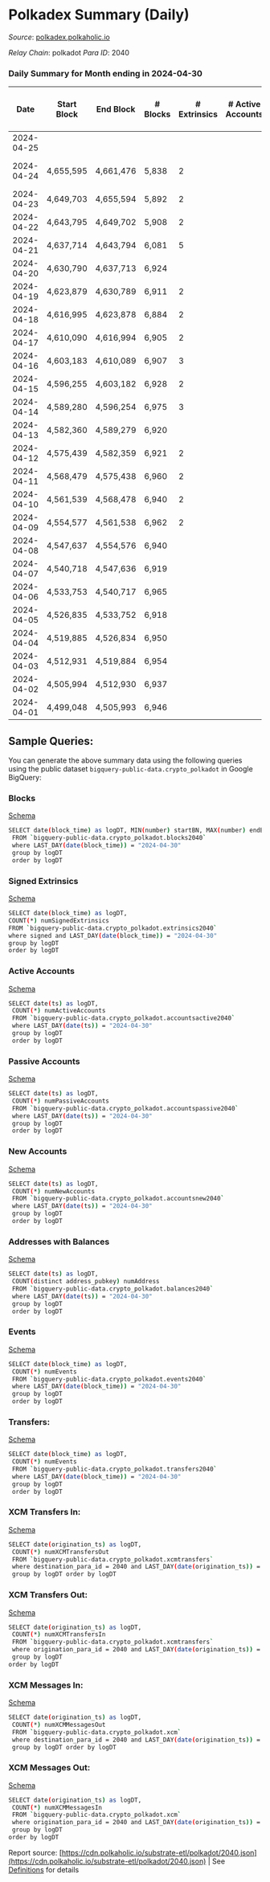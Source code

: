 # Polkadex Summary (Daily)

_Source_: [polkadex.polkaholic.io](https://polkadex.polkaholic.io)

*Relay Chain*: polkadot
*Para ID*: 2040



### Daily Summary for Month ending in 2024-04-30


| Date    | Start Block | End Block | # Blocks | # Extrinsics | # Active Accounts | # Passive Accounts | # New Accounts | # Addresses | # Events  | # Transfers ($USD) | # XCM Transfers In ($USD) | # XCM Transfers Out ($USD) | # XCM In | # XCM Out | Issues |
|---------|-------------|-----------|----------|--------------|-------------------|--------------------|----------------|-------------|-----------|--------------------|---------------------------|----------------------------|----------|-----------|--------|
| 2024-04-25 |  |  |  |  |  |  |  |  |  |   |   |   |  |  |  |
| 2024-04-24 | 4,655,595 | 4,661,476 | 5,838 | 2 |  |  |  |  | 17,573 |   |   |   |  |  | 44 missing (0.75%) |
| 2024-04-23 | 4,649,703 | 4,655,594 | 5,892 | 2 |  |  |  |  | 17,751 |   |   |   |  |  |  |
| 2024-04-22 | 4,643,795 | 4,649,702 | 5,908 | 2 |  |  |  |  | 17,790 |   |   |   |  |  |  |
| 2024-04-21 | 4,637,714 | 4,643,794 | 6,081 | 5 |  |  |  |  | 18,348 |   |   |   |  |  |  |
| 2024-04-20 | 4,630,790 | 4,637,713 | 6,924 |  |  |  |  |  | 20,802 |   |   |   |  |  |  |
| 2024-04-19 | 4,623,879 | 4,630,789 | 6,911 | 2 |  |  |  |  | 20,889 |   |   |   |  |  |  |
| 2024-04-18 | 4,616,995 | 4,623,878 | 6,884 | 2 |  |  |  |  | 20,726 |   |   |   |  |  |  |
| 2024-04-17 | 4,610,090 | 4,616,994 | 6,905 | 2 |  |  |  |  | 20,770 |   |   |   |  |  |  |
| 2024-04-16 | 4,603,183 | 4,610,089 | 6,907 | 3 |  |  |  |  | 20,786 |   |   |   |  |  |  |
| 2024-04-15 | 4,596,255 | 4,603,182 | 6,928 | 2 |  |  |  |  | 20,858 |   |   |   |  |  |  |
| 2024-04-14 | 4,589,280 | 4,596,254 | 6,975 | 3 |  |  |  |  | 21,062 |   |   |   |  |  |  |
| 2024-04-13 | 4,582,360 | 4,589,279 | 6,920 |  |  |  |  |  | 20,940 |   |   |   |  |  |  |
| 2024-04-12 | 4,575,439 | 4,582,359 | 6,921 | 2 |  |  |  |  | 20,837 |   |   |   |  |  |  |
| 2024-04-11 | 4,568,479 | 4,575,438 | 6,960 | 2 |  |  |  |  | 20,977 |   |   |   |  |  |  |
| 2024-04-10 | 4,561,539 | 4,568,478 | 6,940 | 2 |  |  |  |  | 20,944 |   |   |   |  |  |  |
| 2024-04-09 | 4,554,577 | 4,561,538 | 6,962 | 2 |  |  |  |  | 21,018 |   |   |   |  |  |  |
| 2024-04-08 | 4,547,637 | 4,554,576 | 6,940 |  |  |  |  |  | 20,942 |   |   |   |  |  |  |
| 2024-04-07 | 4,540,718 | 4,547,636 | 6,919 |  |  |  |  |  | 20,865 |   |   |   |  |  |  |
| 2024-04-06 | 4,533,753 | 4,540,717 | 6,965 |  |  |  |  |  | 21,033 |   |   |   |  |  |  |
| 2024-04-05 | 4,526,835 | 4,533,752 | 6,918 |  |  |  |  |  | 20,928 |   |   |   |  |  |  |
| 2024-04-04 | 4,519,885 | 4,526,834 | 6,950 |  |  |  |  |  | 20,997 |   |   |   |  |  |  |
| 2024-04-03 | 4,512,931 | 4,519,884 | 6,954 |  |  |  |  |  | 21,100 |   |   |   |  |  |  |
| 2024-04-02 | 4,505,994 | 4,512,930 | 6,937 |  |  |  |  |  | 21,059 |   |   |   |  |  |  |
| 2024-04-01 | 4,499,048 | 4,505,993 | 6,946 |  |  |  |  |  | 21,160 |   |   |   |  |  |  |

## Sample Queries:
You can generate the above summary data using the following queries using the public dataset `bigquery-public-data.crypto_polkadot` in Google BigQuery:


### Blocks 

[Schema](https://github.com/colorfulnotion/substrate-etl/blob/main/schema/blocks.json)

```bash
SELECT date(block_time) as logDT, MIN(number) startBN, MAX(number) endBN, COUNT(*) numBlocks 
 FROM `bigquery-public-data.crypto_polkadot.blocks2040`  
 where LAST_DAY(date(block_time)) = "2024-04-30" 
 group by logDT 
 order by logDT
```

### Signed Extrinsics 

[Schema](https://github.com/colorfulnotion/substrate-etl/blob/main/schema/extrinsics.json)

```bash
SELECT date(block_time) as logDT, 
COUNT(*) numSignedExtrinsics 
FROM `bigquery-public-data.crypto_polkadot.extrinsics2040`  
where signed and LAST_DAY(date(block_time)) = "2024-04-30" 
group by logDT 
order by logDT
```

### Active Accounts 

[Schema](https://github.com/colorfulnotion/substrate-etl/blob/main/schema/accountsactive.json)

```bash
SELECT date(ts) as logDT, 
 COUNT(*) numActiveAccounts 
 FROM `bigquery-public-data.crypto_polkadot.accountsactive2040` 
 where LAST_DAY(date(ts)) = "2024-04-30" 
 group by logDT 
 order by logDT
```

### Passive Accounts 

[Schema](https://github.com/colorfulnotion/substrate-etl/blob/main/schema/accountspassive.json)

```bash
SELECT date(ts) as logDT, 
 COUNT(*) numPassiveAccounts 
 FROM `bigquery-public-data.crypto_polkadot.accountspassive2040` 
 where LAST_DAY(date(ts)) = "2024-04-30" 
 group by logDT 
 order by logDT
```

### New Accounts 

[Schema](https://github.com/colorfulnotion/substrate-etl/blob/main/schema/accountsnew.json)

```bash
SELECT date(ts) as logDT, 
 COUNT(*) numNewAccounts 
 FROM `bigquery-public-data.crypto_polkadot.accountsnew2040` 
 where LAST_DAY(date(ts)) = "2024-04-30" 
 group by logDT
 order by logDT
```

### Addresses with Balances 

[Schema](https://github.com/colorfulnotion/substrate-etl/blob/main/schema/balances.json)

```bash
SELECT date(ts) as logDT,
 COUNT(distinct address_pubkey) numAddress 
 FROM `bigquery-public-data.crypto_polkadot.balances2040` 
 where LAST_DAY(date(ts)) = "2024-04-30" 
 group by logDT 
 order by logDT
```

### Events 

[Schema](https://github.com/colorfulnotion/substrate-etl/blob/main/schema/events.json)

```bash
SELECT date(block_time) as logDT, 
 COUNT(*) numEvents 
 FROM `bigquery-public-data.crypto_polkadot.events2040` 
 where LAST_DAY(date(block_time)) = "2024-04-30" 
 group by logDT 
 order by logDT
```

### Transfers:

[Schema](https://github.com/colorfulnotion/substrate-etl/blob/main/schema/transfers.json)

```bash
SELECT date(block_time) as logDT, 
 COUNT(*) numEvents 
 FROM `bigquery-public-data.crypto_polkadot.transfers2040` 
 where LAST_DAY(date(block_time)) = "2024-04-30" 
 group by logDT 
 order by logDT
```

### XCM Transfers In: 

[Schema](https://github.com/colorfulnotion/substrate-etl/blob/main/schema/xcmtransfers.json)

```bash
SELECT date(origination_ts) as logDT, 
 COUNT(*) numXCMTransfersOut 
 FROM `bigquery-public-data.crypto_polkadot.xcmtransfers` 
 where destination_para_id = 2040 and LAST_DAY(date(origination_ts)) = "2024-04-30" 
 group by logDT order by logDT
```

### XCM Transfers Out: 

[Schema](https://github.com/colorfulnotion/substrate-etl/blob/main/schema/xcmtransfers.json)

```bash
SELECT date(origination_ts) as logDT, 
 COUNT(*) numXCMTransfersIn 
 FROM `bigquery-public-data.crypto_polkadot.xcmtransfers` 
 where origination_para_id = 2040 and LAST_DAY(date(origination_ts)) = "2024-04-30" 
 group by logDT 
order by logDT
```

### XCM Messages In: 

[Schema](https://github.com/colorfulnotion/substrate-etl/blob/main/schema/xcm.json)

```bash
SELECT date(origination_ts) as logDT, 
 COUNT(*) numXCMMessagesOut 
 FROM `bigquery-public-data.crypto_polkadot.xcm` 
 where destination_para_id = 2040 and LAST_DAY(date(origination_ts)) = "2024-04-30" 
 group by logDT order by logDT
```

### XCM Messages Out: 

[Schema](https://github.com/colorfulnotion/substrate-etl/blob/main/schema/xcm.json)

```bash
SELECT date(origination_ts) as logDT, 
 COUNT(*) numXCMMessagesIn 
 FROM `bigquery-public-data.crypto_polkadot.xcm` 
 where origination_para_id = 2040 and LAST_DAY(date(origination_ts)) = "2024-04-30" 
 group by logDT 
order by logDT
```


Report source: [https://cdn.polkaholic.io/substrate-etl/polkadot/2040.json](https://cdn.polkaholic.io/substrate-etl/polkadot/2040.json) | See [Definitions](/DEFINITIONS.md) for details
